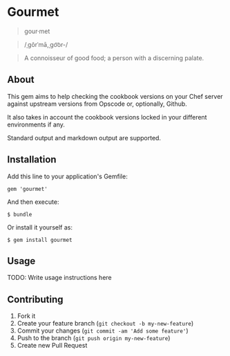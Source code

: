 # Gourmet

> gour·met

> /ˌgôrˈmā,ˌgo͝or-/

> A connoisseur of good food; a person with a discerning palate.


## About

This gem aims to help checking the cookbook versions on your Chef server against upstream versions from Opscode or, optionally, Github.

It also takes in account the cookbook versions locked in your different environments if any.

Standard output and markdown output are supported.

## Installation

Add this line to your application's Gemfile:

    gem 'gourmet'

And then execute:

    $ bundle

Or install it yourself as:

    $ gem install gourmet

## Usage

TODO: Write usage instructions here

## Contributing

1. Fork it
2. Create your feature branch (`git checkout -b my-new-feature`)
3. Commit your changes (`git commit -am 'Add some feature'`)
4. Push to the branch (`git push origin my-new-feature`)
5. Create new Pull Request
